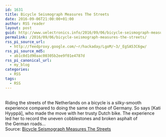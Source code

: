 ```yaml
---
id: 1631
title: Bicycle Seismograph Measures The Streets
date: 2016-09-06T21:00:00+01:00
author: RSS reader
layout: post
guid: http://www.uelectronics.info/2016/09/06/bicycle-seismograph-measures-the-streets/
permalink: /2016/09/06/bicycle-seismograph-measures-the-streets/
rss_pi_source_url:
  - http://feedproxy.google.com/~r/hackaday/LgoM/~3/_EgSA53C6gw/
rss_pi_source_md5:
  - ab1c0d1d90aac00305b2ee9f01e4787d
rss_pi_canonical_url:
  - my_blog
categories:
  - RSS
tags:
  - RSS
---
```

&#013;  
Riding the streets of the Netherlands on a bicycle is a silky-smooth experience compared to doing the same on those of Germany. So says [Kati Hyyppä], who made the move with her trusty Dutch bike. The experience led her to record the uneven cobblestones and broken asphalt of the German roads…&#013;  
Source: <a href="http://feedproxy.google.com/~r/hackaday/LgoM/~3/_EgSA53C6gw/" target="_blank">Bicycle Seismograph Measures The Streets</a>